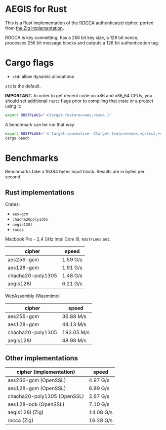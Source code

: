 # AEGIS for Rust

This is a Rust implementation of the [ROCCA](https://tosc.iacr.org/index.php/ToSC/article/download/8904/8480/) authenticated cipher, ported from
[the Zig implementation](https://github.com/jedisct1/zig-rocca).

ROCCA is key committing, has a 256 bit key size, a 128 bit nonce, processes 256 bit message blocks and outputs a 128 bit authentication tag.

# Cargo flags

- `std`: allow dynamic allocations

`std` is the default.

**IMPORTANT:** In order to get decent code on x86 and x86_64 CPUs, you should set
additional `rustc` flags prior to compiling that crate or a project using it:

```sh
export RUSTFLAGS="-Ctarget-feature=+aes,+sse4.1"
```

A benchmark can be run that way:

```sh
export RUSTFLAGS="-C target-cpu=native -Ctarget-feature=+aes,+pclmul,+sse4.1"
cargo bench
```

# Benchmarks

Benchmarks take a 16384 bytes input block. Results are in bytes per second.

## Rust implementations

Crates:

- `aes-gcm`
- `chacha20poly1305`
- `aegis128l`
- `rocca`

Macbook Pro - 2,4 GHz Intel Core i9, `RUSTFLAGS` set.

| cipher            | speed    |
| ----------------- | -------- |
| aes256-gcm        | 1.59 G/s |
| aes128-gcm        | 1.91 G/s |
| chacha20-poly1305 | 1.48 G/s |
| aegis128l         | 6.21 G/s |

WebAssembly (Wasmtime)

| cipher            | speed      |
| ----------------- | ---------- |
| aes256-gcm        | 36.88 M/s  |
| aes128-gcm        | 44.13 M/s  |
| chacha20-poly1305 | 193.05 M/s |
| aegis128l         | 48.98 M/s  |

## Other implementations

| cipher (implementation)     | speed     |
| --------------------------- | --------- |
| aes256-gcm (OpenSSL)        | 4.97 G/s  |
| aes128-gcm (OpenSSL)        | 6.89 G/s  |
| chacha20-poly1305 (OpenSSL) | 2.67 G/s  |
| aes128-ocb (OpenSSL)        | 7.10 G/s  |
| aegis128l (Zig)             | 14.08 G/s |
| rocca (Zig)                 | 16.28 G/s |
